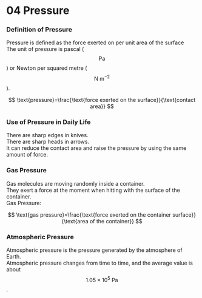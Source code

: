 # 04 Pressure

### Definition of Pressure

Pressure is defined as the force exerted on per unit area of the surface  
The unit of pressure is pascal \($$\text{Pa}$$\) or Newton per squared metre \($$\text{N m}^{-2}$$\).

$$
\text{pressure}=\frac{\text{force exerted on the surface}}{\text{contact area}}
$$

### Use of Pressure in Daily Life

There are sharp edges in knives.  
There are sharp heads in arrows.  
It can reduce the contact area and raise the pressure by using the same amount of force.

### Gas Pressure

Gas molecules are moving randomly inside a container.  
They exert a force at the moment when hitting with the surface of the container.  
Gas Pressure:

$$
\text{gas pressure}=\frac{\text{force exerted on the container surface}}{\text{area of the container}}
$$

### Atmospheric Pressure

Atmospheric pressure is the pressure generated by the atmosphere of Earth.  
Atmospheric pressure changes from time to time, and the average value is about $$1.05\times10^5\text{ Pa}$$.

